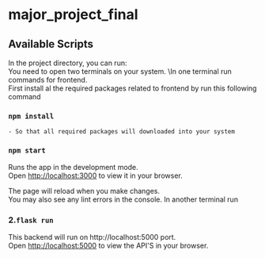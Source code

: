# major_project_final
## Available Scripts

In the project directory, you can run:\
You need to open two terminals on your system.
\In one terminal run commands for frontend.\
First install al the required packages related to frontend by run this following command
### `npm install` 
    - So that all required packages will downloaded into your system
### `npm start`

Runs the app in the development mode.\
Open [http://localhost:3000](http://localhost:3000) to view it in your browser.

The page will reload when you make changes.\
You may also see any lint errors in the console.
In another terminal run

### 2.`flask run`
This backend will run on http://localhost:5000 port.\
Open [http://localhost:5000](http://localhost:5000) to view the API'S in your browser.

